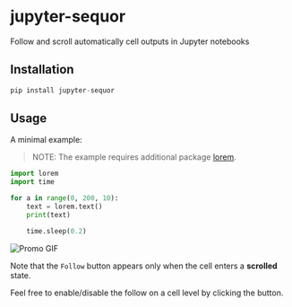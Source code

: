 # jupyter-sequor
Follow and scroll automatically cell outputs in Jupyter notebooks

## Installation

```python
pip install jupyter-sequor
```

## Usage

A minimal example:

> NOTE: The example requires additional package [lorem](https://pypi.org/project/lorem/).

```python
import lorem
import time

for a in range(0, 200, 10):
    text = lorem.text()
    print(text)

    time.sleep(0.2)
```

![Promo GIF](https://raw.githubusercontent.com/CermakM/jupyter-sequor/master/assets/images/promo.gif)

Note that the `Follow` button appears only when the cell enters a **scrolled** state.

Feel free to enable/disable the follow on a cell level by clicking the button.